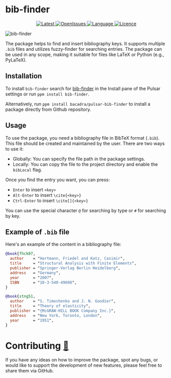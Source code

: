 # bib-finder

<p align="center">
  <a href="https://github.com/bacadra/pulsar-bib-finder/tags">
  <img src="https://img.shields.io/github/v/tag/bacadra/pulsar-bib-finder?style=for-the-badge&label=Latest&color=blue" alt="Latest">
  </a>
  <a href="https://github.com/bacadra/pulsar-bib-finder/issues">
  <img src="https://img.shields.io/github/issues-raw/bacadra/pulsar-bib-finder?style=for-the-badge&color=blue" alt="OpenIssues">
  </a>
  <a href="https://github.com/bacadra/pulsar-bib-finder/blob/master/package.json">
  <img src="https://img.shields.io/github/languages/top/bacadra/pulsar-bib-finder?style=for-the-badge&color=blue" alt="Language">
  </a>
  <a href="https://github.com/bacadra/pulsar-bib-finder/blob/master/LICENSE">
  <img src="https://img.shields.io/github/license/bacadra/pulsar-bib-finder?style=for-the-badge&color=blue" alt="Licence">
  </a>
</p>

![bib-finder](https://github.com/bacadra/bib-finder/blob/master/assets/bib-finder.gif?raw=true)

The package helps to find and insert bibliography keys. It supports multiple `.bib` files and utilizes fuzzy-finder for searching entries. The package can be used in any scope, making it suitable for files like LaTeX or Python (e.g., PyLaTeX).

## Installation

To install `bib-finder` search for [bib-finder](https://web.pulsar-edit.dev/packages/bib-finder) in the Install pane of the Pulsar settings or run `ppm install bib-finder`.

Alternatively, run `ppm install bacadra/pulsar-bib-finder` to install a package directly from Github repository.

## Usage

To use the package, you need a bibliography file in BibTeX format (`.bib`). This file should be created and maintained by the user. There are two ways to use it:

* Globally: You can specify the file path in the package settings.
* Locally: You can copy the file to the project directory and enable the `bibLocal` flag.

Once you find the entry you want, you can press:
* `Enter` to insert `<key>`
* `Alt-Enter` to insert `\cite{<key>}`
* `Ctrl-Enter` to insert `\cite[]{<key>}`

You can use the special character `@` for searching by type or `#` for searching by key.

## Example of `.bib` file

Here's an example of the content in a bibliography file:

```bib
@book{fhck07,
  author    = "Hartmann, Friedel and Katz, Casimir",
  title     = "Structural Analysis with Finite Elements",
  publisher = "Springer-Verlag Berlin Heidelberg",
  address   = "Germany",
  year      = "2007",
  ISBN      = "10-3-540-49698",
}

@book{stng51,
  author    = "S. Timoshenko and J. N. Goodier",
  title     = "Theory of elasticity",
  publisher = "{McGRAW-HILL BOOK Company Inc.}",
  address   = "New York, Toronto, London",
  year      = "1951",
}
```

# Contributing [🍺](https://www.buymeacoffee.com/asiloisad)

If you have any ideas on how to improve the package, spot any bugs, or would like to support the development of new features, please feel free to share them via GitHub.
